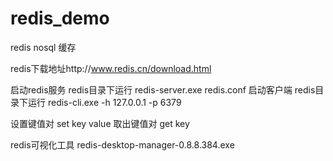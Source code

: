 # redis_demo

redis nosql 缓存

redis下载地址http://www.redis.cn/download.html

启动redis服务
redis目录下运行 redis-server.exe redis.conf
启动客户端
redis目录下运行 redis-cli.exe -h 127.0.0.1 -p 6379

设置键值对 set key value
取出键值对 get key

redis可视化工具 redis-desktop-manager-0.8.8.384.exe



